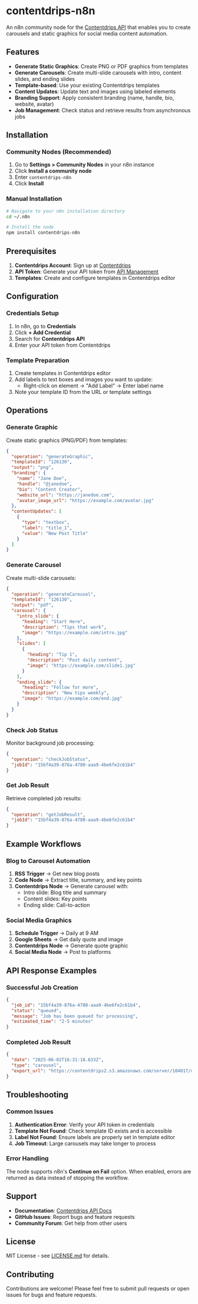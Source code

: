 # contentdrips-n8n

An n8n community node for the [Contentdrips API](https://app.contentdrips.com) that enables you to create carousels and static graphics for social media content automation.

## Features

- **Generate Static Graphics**: Create PNG or PDF graphics from templates
- **Generate Carousels**: Create multi-slide carousels with intro, content slides, and ending slides
- **Template-based**: Use your existing Contentdrips templates
- **Content Updates**: Update text and images using labeled elements
- **Branding Support**: Apply consistent branding (name, handle, bio, website, avatar)
- **Job Management**: Check status and retrieve results from asynchronous jobs

## Installation

### Community Nodes (Recommended)

1. Go to **Settings > Community Nodes** in your n8n instance
2. Click **Install a community node**
3. Enter `contentdrips-n8n`
4. Click **Install**

### Manual Installation

```bash
# Navigate to your n8n installation directory
cd ~/.n8n

# Install the node
npm install contentdrips-n8n
```

## Prerequisites

1. **Contentdrips Account**: Sign up at [Contentdrips](https://app.contentdrips.com)
2. **API Token**: Generate your API token from [API Management](https://app.contentdrips.com/api-management)
3. **Templates**: Create and configure templates in Contentdrips editor

## Configuration

### Credentials Setup

1. In n8n, go to **Credentials** 
2. Click **+ Add Credential**
3. Search for **Contentdrips API**
4. Enter your API token from Contentdrips

### Template Preparation

1. Create templates in Contentdrips editor
2. Add labels to text boxes and images you want to update:
   - Right-click on element → "Add Label" → Enter label name
3. Note your template ID from the URL or template settings

## Operations

### Generate Graphic

Create static graphics (PNG/PDF) from templates:

```json
{
  "operation": "generateGraphic",
  "templateId": "126130",
  "output": "png",
  "branding": {
    "name": "Jane Doe",
    "handle": "@janedoe",
    "bio": "Content Creator",
    "website_url": "https://janedoe.com",
    "avatar_image_url": "https://example.com/avatar.jpg"
  },
  "contentUpdates": [
    {
      "type": "textbox",
      "label": "title_1", 
      "value": "New Post Title"
    }
  ]
}
```

### Generate Carousel

Create multi-slide carousels:

```json
{
  "operation": "generateCarousel",
  "templateId": "126130",
  "output": "pdf",
  "carousel": {
    "intro_slide": {
      "heading": "Start Here",
      "description": "Tips that work",
      "image": "https://example.com/intro.jpg"
    },
    "slides": [
      {
        "heading": "Tip 1",
        "description": "Post daily content",
        "image": "https://example.com/slide1.jpg"
      }
    ],
    "ending_slide": {
      "heading": "Follow for more", 
      "description": "New tips weekly",
      "image": "https://example.com/end.jpg"
    }
  }
}
```

### Check Job Status

Monitor background job processing:

```json
{
  "operation": "checkJobStatus",
  "jobId": "15bf4a39-876a-4780-aaa9-4be6fe2c61b4"
}
```

### Get Job Result

Retrieve completed job results:

```json
{
  "operation": "getJobResult", 
  "jobId": "15bf4a39-876a-4780-aaa9-4be6fe2c61b4"
}
```

## Example Workflows

### Blog to Carousel Automation

1. **RSS Trigger** → Get new blog posts
2. **Code Node** → Extract title, summary, and key points
3. **Contentdrips Node** → Generate carousel with:
   - Intro slide: Blog title and summary
   - Content slides: Key points
   - Ending slide: Call-to-action

### Social Media Graphics

1. **Schedule Trigger** → Daily at 9 AM
2. **Google Sheets** → Get daily quote and image
3. **Contentdrips Node** → Generate quote graphic
4. **Social Media Node** → Post to platforms

## API Response Examples

### Successful Job Creation
```json
{
  "job_id": "15bf4a39-876a-4780-aaa9-4be6fe2c61b4",
  "status": "queued",
  "message": "Job has been queued for processing",
  "estimated_time": "2-5 minutes"
}
```

### Completed Job Result
```json
{
  "date": "2025-06-02T16:31:18.633Z",
  "type": "carousel", 
  "export_url": "https://contentdrips2.s3.amazonaws.com/server/104017/uploads/carousel-output.pdf"
}
```

## Troubleshooting

### Common Issues

1. **Authentication Error**: Verify your API token in credentials
2. **Template Not Found**: Check template ID exists and is accessible
3. **Label Not Found**: Ensure labels are properly set in template editor
4. **Job Timeout**: Large carousels may take longer to process

### Error Handling

The node supports n8n's **Continue on Fail** option. When enabled, errors are returned as data instead of stopping the workflow.

## Support

- **Documentation**: [Contentdrips API Docs](https://app.contentdrips.com/api-management)
- **GitHub Issues**: Report bugs and feature requests
- **Community Forum**: Get help from other users

## License

MIT License - see [LICENSE.md](LICENSE.md) for details.

## Contributing

Contributions are welcome! Please feel free to submit pull requests or open issues for bugs and feature requests.
